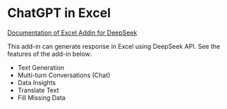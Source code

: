 # ChatGPT in Excel
[Documentation of Excel Addin for DeepSeek](https://www.listendata.com/2025/01/3-ways-to-integrate-deepseek-in-excel.html)

This add-in can generate response in Excel using DeepSeek API. See the features of the add-in below:
* Text Generation
* Multi-turn Conversations (Chat)
* Data Insights
* Translate Text
* Fill Missing Data
